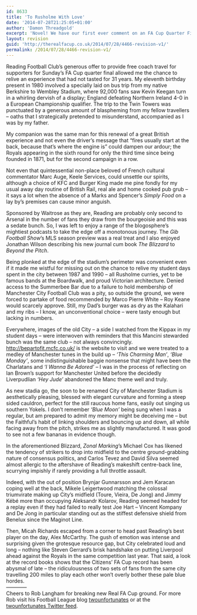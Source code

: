 ```yaml
---
id: 8633
title: 'To Rusholme With Love'
date: '2014-07-28T21:25:05+01:00'
author: 'Damon Threadgold'
excerpt: 'Novel! We have our first ever comment on an FA Cup Quarter Final. Breaking new ground! We don''t normally go this far! Reading fan and esteemed Football League blogger Rob Langham of twounfortunates gets all whistful.'
layout: revision
guid: 'http://therealfacup.co.uk/2014/07/28/4466-revision-v1/'
permalink: /2014/07/28/4466-revision-v1/
---
```


Reading Football Club’s generous offer to provide free coach travel for supporters for Sunday’s FA Cup quarter final allowed me the chance to relive an experience that had not tasted for 31 years. My eleventh birthday present in 1980 involved a specially laid on bus trip from my native Berkshire to Wembley Stadium, where 92,000 fans saw Kevin Keegan turn in a whirling dervish of a display; England defeating Northern Ireland 4-0 in a European Championship qualifier. The trip to the Twin Towers was punctuated by a generous amount of blaspheming from my fellow travellers – oaths that I strategically pretended to misunderstand, accompanied as I was by my father.

My companion was the same man for this renewal of a great British experience and not even the driver’s message that “fires usually start at the back, because that’s where the engine is” could dampen our ardour; the Royals appearing in the sixth round for only the third time since being founded in 1871, but for the second campaign in a row.

Not even that quintessential non-place beloved of French cultural commentator Marc Auge, Keele Services, could unsettle our spirits, although a choice of KFC and Burger King made me pine fondly for my usual away day routine of British Rail, real ale and home cooked pub grub – it says a lot when the absence of a Marks and Spencer’s *Simply Food* on a lay by’s premises can cause minor anguish.

Sponsored by Waitrose as they are, Reading are probably only second to Arsenal in the number of fans they draw from the bourgeoisie and this was a sedate bunch. So, I was left to enjoy a range of the blogosphere’s mightiest podcasts to take the edge off a monotonous journey. The *Gib Football Show*’s MLS season preview was a real treat and I also enjoyed Jonathan Wilson describing his new journal cum book *The Blizzard* to *Beyond the Pitch*.

Being plonked at the edge of the stadium’s perimeter was convenient even if it made me wistful for missing out on the chance to relive my student days spent in the city between 1987 and 1990 – all Rusholme curries, yet to be famous bands at the Boardwalk, and proud Victorian architecture. Denied access to the Summerbee Bar due to a failure to hold membership of Manchester City Football Club was a pity, so outside the ground, we were forced to partake of food recommended by Marco Pierre White – Roy Keane would scarcely approve. Still, my Dad’s burger was as dry as the Kalahari and my ribs – I know, an unconventional choice – were tasty enough but lacking in numbers.

Everywhere, images of the old City – a side I watched from the Kippax in my student days – were interwoven with reminders that this Mancini stewarded bunch was the same club – not always convincingly. <http://bepartofit.mcfc.co.uk/> is the website to visit and we were treated to a medley of Manchester tunes in the build up – *‘This Charming Man’*, *‘Blue Monday’*, some indistinguishable baggie nonsense that might have been the Charlatans and *‘I Wanna Be Adored’* – I was in the process of reflecting on Ian Brown’s support for Manchester United before the decidedly Liverpudlian *‘Hey Jude’* abandoned the Manc theme well and truly.

As new stadia go, the soon to be renamed City of Manchester Stadium is aesthetically pleasing, blessed with elegant curvature and forming a steep sided cauldron, perfect for the still raucous home fans, easily out singing us southern Yokels. I don’t remember *‘Blue Moon’* being sung when I was a regular, but am prepared to admit my memory might be deceiving me – but the Faithful’s habit of linking shoulders and bouncing up and down, all while facing away from the pitch, strikes me as slightly manufactured. It was good to see not a few bananas in evidence though.

In the aforementioned Blizzard,  *Zonal Marking*’s Michael Cox has likened the tendency of strikers to drop into midfield to the centre ground-grabbing nature of consensus politics, and Carlos Tevez and David Silva seemed almost allergic to the aftershave of Reading’s makeshift centre-back line, scurrying impishly if rarely providing a full throttle assault.

Indeed, with the out of position Brynjar Gunnarsson and Jem Karacan coping well at the back, Mikele Leigertwood matching the colossal triumvirate making up City’s midfield (Toure, Vieira, De Jong) and Jimmy Kébé more than occupying Aleksandr Kolarov, Reading seemed headed for a replay even if they had failed to really test Joe Hart – Vincent Kompany and De Jong in particular standing out as the stiffest defensive shield from Benelux since the Maginot Line.

Then, Micah Richards escaped from a corner to head past Reading’s best player on the day, Alex McCarthy. The gush of emotion was intense and surprising given the grotesque resource gap, but City celebrated loud and long – nothing like Steven Gerrard’s brisk handshake on putting Liverpool ahead against the Royals in the same competition last year. That said, a look at the record books shows that the Citizens’ FA Cup record has been abysmal of late – the ridiculousness of two sets of fans from the same city travelling 200 miles to play each other won’t overly bother these pale blue hordes.  
————  
Cheers to Rob Langham for breaking new Real FA Cup ground. For more Rob visit his Football League blog [twounfortunates](http://thetwounfortunates.blogspot.com/) or at the [twounfortunates Twitter feed](http://twitter.com/#!/twounfortunates).
